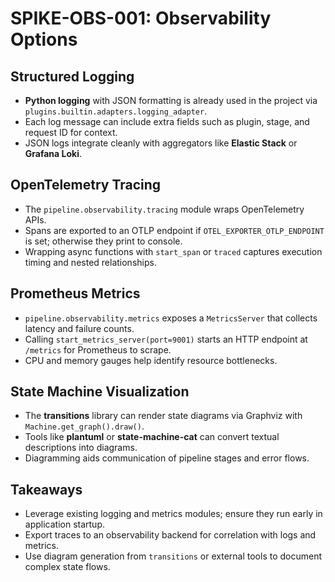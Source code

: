 # SPIKE-OBS-001: Observability Options

## Structured Logging
- **Python logging** with JSON formatting is already used in the project via `plugins.builtin.adapters.logging_adapter`.
- Each log message can include extra fields such as plugin, stage, and request ID for context.
- JSON logs integrate cleanly with aggregators like **Elastic Stack** or **Grafana Loki**.

## OpenTelemetry Tracing
- The `pipeline.observability.tracing` module wraps OpenTelemetry APIs.
- Spans are exported to an OTLP endpoint if `OTEL_EXPORTER_OTLP_ENDPOINT` is set; otherwise they print to console.
- Wrapping async functions with `start_span` or `traced` captures execution timing and nested relationships.

## Prometheus Metrics
- `pipeline.observability.metrics` exposes a `MetricsServer` that collects latency and failure counts.
- Calling `start_metrics_server(port=9001)` starts an HTTP endpoint at `/metrics` for Prometheus to scrape.
- CPU and memory gauges help identify resource bottlenecks.

## State Machine Visualization
- The **transitions** library can render state diagrams via Graphviz with `Machine.get_graph().draw()`.
- Tools like **plantuml** or **state-machine-cat** can convert textual descriptions into diagrams.
- Diagramming aids communication of pipeline stages and error flows.

## Takeaways
- Leverage existing logging and metrics modules; ensure they run early in application startup.
- Export traces to an observability backend for correlation with logs and metrics.
- Use diagram generation from `transitions` or external tools to document complex state flows.
